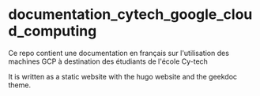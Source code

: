 # documentation_cytech_google_cloud_computing

Ce repo contient une documentation en français sur l'utilisation des machines GCP à destination des étudiants de l'école Cy-tech

It is written as a static website with the hugo website and the geekdoc theme.
